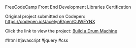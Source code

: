 FreeCodeCamp Front End Development Libraries Certification

Original project submitted on Codepen: https://codepen.io/JacelynR/pen/OJWEYNX

Click the link to view the project:
[Build a Drum Machine](https://jacelynr.github.io/drum-machine/)

#html #javascript #jquery #css
